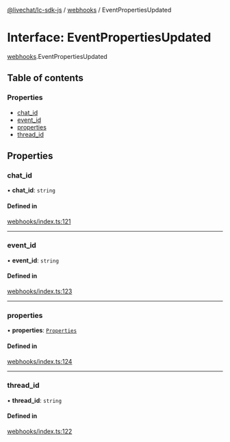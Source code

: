 [@livechat/lc-sdk-js](../README.md) / [webhooks](../modules/webhooks.md) / EventPropertiesUpdated

# Interface: EventPropertiesUpdated

[webhooks](../modules/webhooks.md).EventPropertiesUpdated

## Table of contents

### Properties

- [chat\_id](webhooks.EventPropertiesUpdated.md#chat_id)
- [event\_id](webhooks.EventPropertiesUpdated.md#event_id)
- [properties](webhooks.EventPropertiesUpdated.md#properties)
- [thread\_id](webhooks.EventPropertiesUpdated.md#thread_id)

## Properties

### chat\_id

• **chat\_id**: `string`

#### Defined in

[webhooks/index.ts:121](https://github.com/livechat/lc-sdk-js/blob/5f5afdd/src/webhooks/index.ts#L121)

___

### event\_id

• **event\_id**: `string`

#### Defined in

[webhooks/index.ts:123](https://github.com/livechat/lc-sdk-js/blob/5f5afdd/src/webhooks/index.ts#L123)

___

### properties

• **properties**: [`Properties`](webhooks_structures_structures.Properties.md)

#### Defined in

[webhooks/index.ts:124](https://github.com/livechat/lc-sdk-js/blob/5f5afdd/src/webhooks/index.ts#L124)

___

### thread\_id

• **thread\_id**: `string`

#### Defined in

[webhooks/index.ts:122](https://github.com/livechat/lc-sdk-js/blob/5f5afdd/src/webhooks/index.ts#L122)
